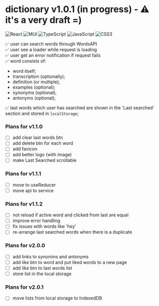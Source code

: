 # dictionary v1.0.1 (in progress) - ⚠️ it's a very draft =) 

![React](https://img.shields.io/badge/react-%2320232a.svg?style=for-the-badge&logo=react&logoColor=%2361DAFB) ![MUI](https://img.shields.io/badge/MUI-%230081CB.svg?style=for-the-badge&logo=mui&logoColor=white) ![TypeScript](https://img.shields.io/badge/typescript-%23007ACC.svg?style=for-the-badge&logo=typescript&logoColor=white) ![JavaScript](https://img.shields.io/badge/javascript-%23323330.svg?style=for-the-badge&logo=javascript&logoColor=%23F7DF1E) ![CSS3](https://img.shields.io/badge/css3-%231572B6.svg?style=for-the-badge&logo=css3&logoColor=white)

✅ user can search words through WordsAPI <br/>
✅ user see a loader while request is loading <br/>
✅ user get an error notification if request fails <br/>
✅ word consists of:

* word itself;
* transcription (optionally);
* definition (or multiple);
* examples (optional);
* synonyms (optional);
* antonyms (optional);

✅ last words which user has searched are shown in the 'Last searched' section and stored in `localStorage`; 

### Plans for v1.1.0
- [ ] add clear last words btn
- [ ] add delete btn for each word
- [ ] add favicon
- [ ] add better logo (with image)
- [ ] make Last Searched scrollable

### Plans for v1.1.1
- [ ] move to useReducer
- [ ] move api to service

### Plans for v1.1.2
- [ ] not reload if active word and clicked from last are equal
- [ ] improve error handling
- [ ] fix issues with words like 'hey'
- [ ] re-arrange last searched words when there is a duplicate

### Plans for v2.0.0
- [ ] add links to synonims and antonyms
- [ ] add like btn to word and put liked words to a new page
- [ ] add like btn to last words list
- [ ] store list in the local storage

### Plans for v2.0.1
- [ ] move lists from local storage to IndexedDB
